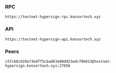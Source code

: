 ### RPC
```
https://testnet-hypersign-rpc.konsortech.xyz
```

### API
```
https://testnet-hypersign-api.konsortech.xyz
```

### Peers
```
c57cb8c929a73edff5cbad63a90d923edcf96913@testnet-hypersign.konsortech.xyz:27656
```
